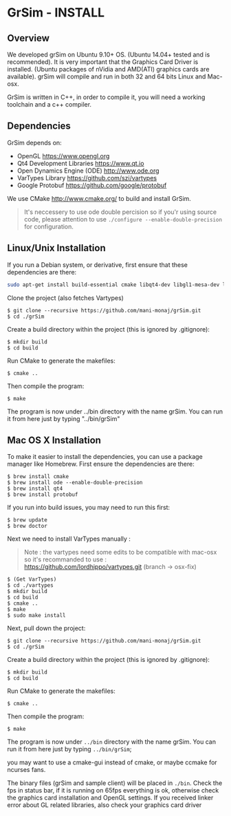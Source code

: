 # GrSim - INSTALL
## Overview

We developed grSim on Ubuntu 9.10+ OS. (Ubuntu 14.04+ tested and is recommended). It is very important that the Graphics Card Driver is installed. (Ubuntu packages of nVidia and AMD(ATI) graphics cards are available). grSim will compile and run in both 32 and 64 bits Linux and Mac-osx.

GrSim is written in C++, in order to compile it, you will need a working toolchain and a c++ compiler.

## Dependencies

GrSim depends on:

- OpenGL <https://www.opengl.org>
- Qt4 Development Libraries <https://www.qt.io>
- Open Dynamics Engine (ODE) <http://www.ode.org>
- VarTypes Library <https://github.com/szi/vartypes>
- Google Protobuf <https://github.com/google/protobuf>

We use CMake <http://www.cmake.org/> to build and install GrSim.


> It's neccessery to use ode double percision so if you'r using source code, please attention to use `./configure --enable-double-precision` for configuration.

## Linux/Unix Installation

If you run a Debian system, or derivative, first ensure that these dependencies are there:

```bash
sudo apt-get install build-essential cmake libqt4-dev libgl1-mesa-dev libglu1-mesa-dev libprotobuf-dev protobuf-compiler libode-dev
```

Clone the project (also fetches Vartypes)

    $ git clone --recursive https://github.com/mani-monaj/grSim.git
    $ cd ./grSim

Create a build directory within the project (this is ignored by .gitignore):

    $ mkdir build
    $ cd build

Run CMake to generate the makefiles:

    $ cmake ..

Then compile the program:

    $ make

The program is now under ../bin directory with the name grSim. You can run it from here just by typing "../bin/grSim"

## Mac OS X Installation

To make it easier to install the dependencies, you can use a package manager like Homebrew.
First ensure the dependencies are there:

    $ brew install cmake
    $ brew install ode --enable-double-precision
    $ brew install qt4
    $ brew install protobuf

If you run into build issues, you may need to run this first:

    $ brew update
    $ brew doctor

Next we need to install VarTypes manually :

> Note : the vartypes need some edits to be compatible with mac-osx so it's recommanded to use  :
> <https://github.com/lordhippo/vartypes.git> (branch -> osx-fix)


    $ (Get VarTypes)
    $ cd ./vartypes
    $ mkdir build
    $ cd build
    $ cmake ..
    $ make
    $ sudo make install

Next, pull down the project:

    $ git clone --recursive https://github.com/mani-monaj/grSim.git
    $ cd ./grSim

Create a build directory within the project (this is ignored by .gitignore):

    $ mkdir build
    $ cd build

Run CMake to generate the makefiles:

    $ cmake ..

Then compile the program:

    $ make

The program is now under `../bin` directory with the name grSim. You can run it from here just by typing `../bin/grSim`;


you may want to use a cmake-gui instead of cmake, or maybe ccmake for ncurses fans.

The binary files (grSim and sample client) will be placed in `./bin`. Check the fps in status bar, if it is running on 65fps everything is ok, otherwise check the graphics card installation and OpenGL settings. If you received linker error about GL related libraries, also check your graphics card driver
